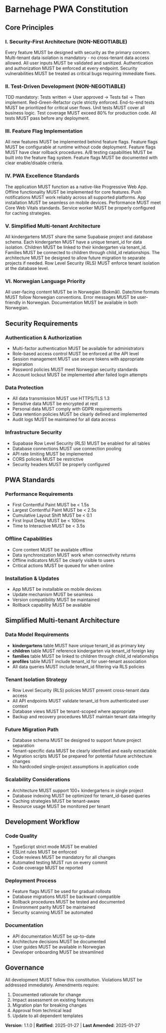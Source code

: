 <!--
Sync Impact Report:
Version change: 1.0.0 → 1.1.0
Modified principles: V. Multi-tenant Data Isolation → V. Simplified Multi-tenant Architecture
Added sections: Simplified Multi-tenant Architecture (expanded guidance)
Removed sections: N/A
Templates requiring updates: ✅ plan-template.md, ✅ spec-template.md, ✅ tasks-template.md
Follow-up TODOs: None
-->

# Barnehage PWA Constitution

## Core Principles

### I. Security-First Architecture (NON-NEGOTIABLE)
Every feature MUST be designed with security as the primary concern. Multi-tenant data isolation is mandatory - no cross-tenant data access allowed. All user inputs MUST be validated and sanitized. Authentication and authorization MUST be enforced at every endpoint. Security vulnerabilities MUST be treated as critical bugs requiring immediate fixes.

### II. Test-Driven Development (NON-NEGOTIABLE)
TDD mandatory: Tests written → User approved → Tests fail → Then implement. Red-Green-Refactor cycle strictly enforced. End-to-end tests MUST be prioritized for critical user flows. Unit tests MUST cover all business logic. Test coverage MUST exceed 80% for production code. All tests MUST pass before any deployment.

### III. Feature Flag Implementation
All new features MUST be implemented behind feature flags. Feature flags MUST be configurable at runtime without code deployment. Feature flags MUST have clear rollback procedures. A/B testing capabilities MUST be built into the feature flag system. Feature flags MUST be documented with clear enable/disable criteria.

### IV. PWA Excellence Standards
The application MUST function as a native-like Progressive Web App. Offline functionality MUST be implemented for core features. Push notifications MUST work reliably across all supported platforms. App installation MUST be seamless on mobile devices. Performance MUST meet Core Web Vitals standards. Service worker MUST be properly configured for caching strategies.

### V. Simplified Multi-tenant Architecture
All kindergartens MUST share the same Supabase project and database schema. Each kindergarten MUST have a unique tenant_id for data isolation. Children MUST be linked to their kindergarten via tenant_id. Families MUST be connected to children through child_id relationships. The architecture MUST be designed to allow future migration to separate projects if needed. Row Level Security (RLS) MUST enforce tenant isolation at the database level.

### VI. Norwegian Language Priority
All user-facing content MUST be in Norwegian (Bokmål). Date/time formats MUST follow Norwegian conventions. Error messages MUST be user-friendly in Norwegian. Documentation MUST be available in both Norwegian.

## Security Requirements

### Authentication & Authorization
- Multi-factor authentication MUST be available for administrators
- Role-based access control MUST be enforced at the API level
- Session management MUST use secure tokens with appropriate expiration
- Password policies MUST meet Norwegian security standards
- Account lockout MUST be implemented after failed login attempts

### Data Protection
- All data transmission MUST use HTTPS/TLS 1.3
- Sensitive data MUST be encrypted at rest
- Personal data MUST comply with GDPR requirements
- Data retention policies MUST be clearly defined and implemented
- Audit logs MUST be maintained for all data access

### Infrastructure Security
- Supabase Row Level Security (RLS) MUST be enabled for all tables
- Database connections MUST use connection pooling
- API rate limiting MUST be implemented
- CORS policies MUST be restrictive
- Security headers MUST be properly configured

## PWA Standards

### Performance Requirements
- First Contentful Paint MUST be < 1.5s
- Largest Contentful Paint MUST be < 2.5s
- Cumulative Layout Shift MUST be < 0.1
- First Input Delay MUST be < 100ms
- Time to Interactive MUST be < 3.5s

### Offline Capabilities
- Core content MUST be available offline
- Data synchronization MUST work when connectivity returns
- Offline indicators MUST be clearly visible to users
- Critical actions MUST be queued for when online

### Installation & Updates
- App MUST be installable on mobile devices
- Update mechanism MUST be seamless
- Version compatibility MUST be maintained
- Rollback capability MUST be available

## Simplified Multi-tenant Architecture

### Data Model Requirements
- **kindergartens** table MUST have unique tenant_id as primary key
- **children** table MUST reference kindergarten via tenant_id foreign key
- **families** table MUST be linked to children through child_id relationships
- **profiles** table MUST include tenant_id for user-tenant association
- All data queries MUST include tenant_id filtering via RLS policies

### Tenant Isolation Strategy
- Row Level Security (RLS) policies MUST prevent cross-tenant data access
- All API endpoints MUST validate tenant_id from authenticated user context
- Database views MUST be tenant-scoped where appropriate
- Backup and recovery procedures MUST maintain tenant data integrity

### Future Migration Path
- Database schema MUST be designed to support future project separation
- Tenant-specific data MUST be clearly identified and easily extractable
- Migration scripts MUST be prepared for potential future architecture changes
- No hardcoded single-project assumptions in application code

### Scalability Considerations
- Architecture MUST support 100+ kindergartens in single project
- Database indexing MUST be optimized for tenant_id-based queries
- Caching strategies MUST be tenant-aware
- Resource usage MUST be monitored per tenant

## Development Workflow

### Code Quality
- TypeScript strict mode MUST be enabled
- ESLint rules MUST be enforced
- Code reviews MUST be mandatory for all changes
- Automated testing MUST run on every commit
- Code coverage MUST be reported

### Deployment Process
- Feature flags MUST be used for gradual rollouts
- Database migrations MUST be backward compatible
- Rollback procedures MUST be tested and documented
- Environment parity MUST be maintained
- Security scanning MUST be automated

### Documentation
- API documentation MUST be up-to-date
- Architecture decisions MUST be documented
- User guides MUST be available in Norwegian
- Developer onboarding MUST be streamlined

## Governance

All development MUST follow this constitution. Violations MUST be addressed immediately. Amendments require:
1. Documented rationale for change
2. Impact assessment on existing features
3. Migration plan for breaking changes
4. Approval from technical lead
5. Update to all dependent templates

**Version**: 1.1.0 | **Ratified**: 2025-01-27 | **Last Amended**: 2025-01-27